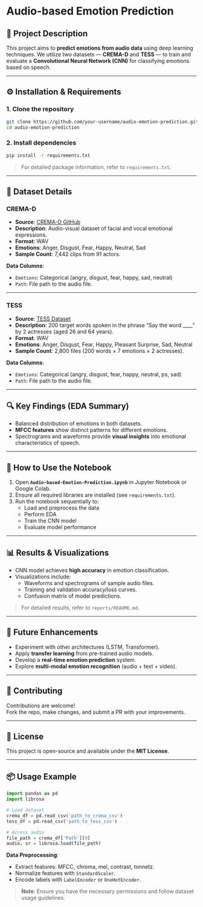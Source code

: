# Audio-based Emotion Prediction

## 📌 Project Description
This project aims to **predict emotions from audio data** using deep learning techniques. We utilize two datasets — **CREMA-D** and **TESS** — to train and evaluate a **Convolutional Neural Network (CNN)** for classifying emotions based on speech.

---

## ⚙️ Installation & Requirements

### 1. Clone the repository
```bash
git clone https://github.com/your-username/audio-emotion-prediction.git
cd audio-emotion-prediction
```

### 2. Install dependencies
```bash
pip install -r requirements.txt
```
> For detailed package information, refer to `requirements.txt`.

---

## 📂 Dataset Details

### **CREMA-D**
- **Source**: [CREMA-D GitHub](https://github.com/CheyneyComputerScience/CREMA-D)
- **Description**: Audio-visual dataset of facial and vocal emotional expressions.
- **Format**: WAV
- **Emotions**: Anger, Disgust, Fear, Happy, Neutral, Sad
- **Sample Count**: 7,442 clips from 91 actors.

**Data Columns**:
- `Emotions`: Categorical (angry, disgust, fear, happy, sad, neutral)
- `Path`: File path to the audio file.

---

### **TESS**
- **Source**: [TESS Dataset](https://tspace.library.utoronto.ca/handle/1807/24487)
- **Description**: 200 target words spoken in the phrase “Say the word ____” by 2 actresses (aged 26 and 64 years).
- **Format**: WAV
- **Emotions**: Anger, Disgust, Fear, Happy, Pleasant Surprise, Sad, Neutral
- **Sample Count**: 2,800 files (200 words × 7 emotions × 2 actresses).

**Data Columns**:
- `Emotions`: Categorical (angry, disgust, fear, happy, neutral, ps, sad)
- `Path`: File path to the audio file.

---

## 🔍 Key Findings (EDA Summary)
- Balanced distribution of emotions in both datasets.
- **MFCC features** show distinct patterns for different emotions.
- Spectrograms and waveforms provide **visual insights** into emotional characteristics of speech.

---

## 🚀 How to Use the Notebook

1. Open **`Audio-based-Emotion-Prediction.ipynb`** in Jupyter Notebook or Google Colab.
2. Ensure all required libraries are installed (see `requirements.txt`).
3. Run the notebook sequentially to:
   - Load and preprocess the data
   - Perform EDA
   - Train the CNN model
   - Evaluate model performance

---

## 📊 Results & Visualizations

- CNN model achieves **high accuracy** in emotion classification.
- Visualizations include:
  - Waveforms and spectrograms of sample audio files.
  - Training and validation accuracy/loss curves.
  - Confusion matrix of model predictions.

> For detailed results, refer to `reports/README.md`.

---

## 🔮 Future Enhancements
- Experiment with other architectures (LSTM, Transformer).
- Apply **transfer learning** from pre-trained audio models.
- Develop a **real-time emotion prediction** system.
- Explore **multi-modal emotion recognition** (audio + text + video).

---

## 🤝 Contributing
Contributions are welcome!  
Fork the repo, make changes, and submit a PR with your improvements.

---

## 📜 License
This project is open-source and available under the **MIT License**.

---

## 📦 Usage Example

```python
import pandas as pd
import librosa

# Load dataset
crema_df = pd.read_csv('path_to_crema_csv')
tess_df = pd.read_csv('path_to_tess_csv')

# Access audio
file_path = crema_df['Path'][0]
audio, sr = librosa.load(file_path)
```

**Data Preprocessing**:
- Extract features: MFCC, chroma, mel, contrast, tonnetz.
- Normalize features with `StandardScaler`.
- Encode labels with `LabelEncoder` or `OneHotEncoder`.

> **Note**: Ensure you have the necessary permissions and follow dataset usage guidelines.
